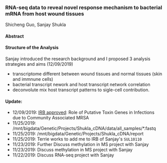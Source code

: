### RNA-seq data to reveal novel response mechanism to bacterial mRNA from host wound tissues

Shicheng Guo, Sanjay Shukla

#### Abstract

#### Structure of the Analysis

Sanjay introduced the research background and I proposed 3 analysis strategies and aims (12/09/2019)
* transcriptome different between wound tissues and normal tissues (skin and immnune cells)
* bacterial transcript nework and host transcript network correlation
* deconvolute mix host transcript patterns to sigle-cell contribution. 

#### Update:
* 12/09/2019: [IRB approved](Outcome_Letter_SUL10110_IRB00000673.pdf): Role of Putative Toxin Genes in Infections due to Community Associated MRSA
* 11/25/2019: /mnt/bigdata/Genetic/Projects/Shukla_cDNA/data/all_samples/*.fastq
* 11/25/2019: /mnt/bigdata/Genetic/Projects/Shukla_cDNA/report
* 11/25/2019: Terrie works to add me to IRB of Sanjay's `SUL10110`
* 11/23/2019: Further Discuss methylation in MS project with Sanjay
* 11/23/2019: Discuss methylation in MS project with Sanjay
* 11/22/2019: Discuss RNA-seq project with Sanjay


